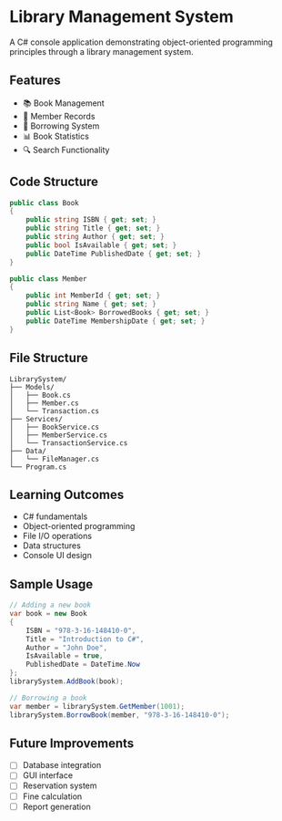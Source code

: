# Library Management System

A C# console application demonstrating object-oriented programming principles through a library management system.

## Features
- 📚 Book Management
- 👥 Member Records
- 📖 Borrowing System
- 📊 Book Statistics
- 🔍 Search Functionality

## Code Structure
```csharp
public class Book
{
    public string ISBN { get; set; }
    public string Title { get; set; }
    public string Author { get; set; }
    public bool IsAvailable { get; set; }
    public DateTime PublishedDate { get; set; }
}

public class Member
{
    public int MemberId { get; set; }
    public string Name { get; set; }
    public List<Book> BorrowedBooks { get; set; }
    public DateTime MembershipDate { get; set; }
}
```

## File Structure
```
LibrarySystem/
├── Models/
│   ├── Book.cs
│   ├── Member.cs
│   └── Transaction.cs
├── Services/
│   ├── BookService.cs
│   ├── MemberService.cs
│   └── TransactionService.cs
├── Data/
│   └── FileManager.cs
└── Program.cs
```

## Learning Outcomes
- C# fundamentals
- Object-oriented programming
- File I/O operations
- Data structures
- Console UI design

## Sample Usage
```csharp
// Adding a new book
var book = new Book 
{
    ISBN = "978-3-16-148410-0",
    Title = "Introduction to C#",
    Author = "John Doe",
    IsAvailable = true,
    PublishedDate = DateTime.Now
};
librarySystem.AddBook(book);

// Borrowing a book
var member = librarySystem.GetMember(1001);
librarySystem.BorrowBook(member, "978-3-16-148410-0");
```

## Future Improvements
- [ ] Database integration
- [ ] GUI interface
- [ ] Reservation system
- [ ] Fine calculation
- [ ] Report generation
